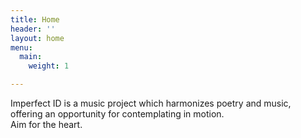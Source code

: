 ```yaml
---
title: Home
header: ''
layout: home
menu:
  main:
    weight: 1

---
```

Imperfect ID is a music project which harmonizes poetry and music, offering an opportunity for contemplating in motion.   
Aim for the heart.